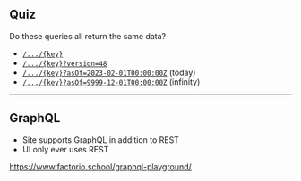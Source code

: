 ## Quiz
Do these queries all return the same data?
* [`/.../{key}`](https://www.factorio.school/api/blueprint/-KnQ865j-qQ21WoUPbd3)
* [`/.../{key}?version=48`](https://www.factorio.school/api/blueprint/-KnQ865j-qQ21WoUPbd3?version=48)
* [`/.../{key}?asOf=2023-02-01T00:00:00Z`](https://www.factorio.school/api/blueprint/-KnQ865j-qQ21WoUPbd3?asOf=2023-02-01T00:00:00Z) (today)
* [`/.../{key}?asOf=9999-12-01T00:00:00Z`](https://www.factorio.school/api/blueprint/-KnQ865j-qQ21WoUPbd3?asOf=9999-12-01T00:00:00Z) (infinity)
---

## GraphQL

* Site supports GraphQL in addition to REST
* UI only ever uses REST

https://www.factorio.school/graphql-playground/

